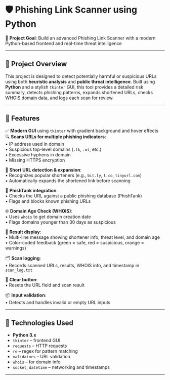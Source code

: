 # 🛡️ Phishing Link Scanner using Python  
🎯 **Project Goal**: Build an advanced Phishing Link Scanner with a modern Python-based frontend and real-time threat intelligence

---

## 📌 Project Overview  
This project is designed to detect potentially harmful or suspicious URLs using both **heuristic analysis** and **public threat intelligence**. Built using **Python** and a stylish `tkinter` GUI, this tool provides a detailed risk summary, detects phishing patterns, expands shortened URLs, checks WHOIS domain data, and logs each scan for review.

---

## 🚀 Features  

✅ **Modern GUI** using `tkinter` with gradient background and hover effects  
🔍 **Scans URLs for multiple phishing indicators**:  
• IP address used in domain  
• Suspicious top-level domains (`.tk`, `.ml`, etc.)  
• Excessive hyphens in domain  
• Missing HTTPS encryption  

🔗 **Short URL detection & expansion**:  
• Recognizes popular shorteners (e.g., `bit.ly`, `t.co`, `tinyurl.com`)  
• Automatically expands the shortened link before scanning

🧠 **PhishTank integration**:  
• Checks the URL against a public phishing database (PhishTank)  
• Flags and blocks known phishing URLs

🌐 **Domain Age Check (WHOIS)**:  
• Uses `whois` to get domain creation date  
• Flags domains younger than 30 days as suspicious

📄 **Result display**:  
• Multi-line message showing shortener info, threat level, and domain age  
• Color-coded feedback (green = safe, red = suspicious, orange = warnings)

🗂️ **Scan logging**:  
• Records scanned URLs, results, WHOIS info, and timestamp in `scan_log.txt`

🔁 **Clear button**:  
• Resets the URL field and scan result

📦 **Input validation**:  
• Detects and handles invalid or empty URL inputs

---

## 🧰 Technologies Used  

- **Python 3.x**  
- `tkinter` – frontend GUI  
- `requests` – HTTP requests  
- `re` – regex for pattern matching  
- `validators` – URL validation  
- `whois` – for domain info  
- `socket`, `datetime` – networking and timestamps  

---

